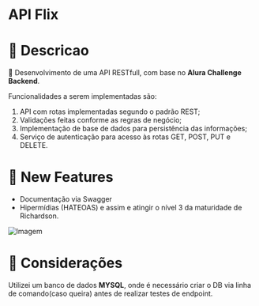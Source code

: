 # **API Flix**

# 💭 Descricao 
 📍 Desenvolvimento de uma API RESTfull, com base no **Alura Challenge Backend**.

Funcionalidades a serem implementadas são:

1. API com rotas implementadas segundo o padrão REST;
1. Validações feitas conforme as regras de negócio;
1. Implementação de base de dados para persistência das informações;
1. Serviço de autenticação para acesso às rotas GET, POST, PUT e DELETE.

# 🚀 New Features

- Documentação via Swagger 
- Hipermídias (HATEOAS) e assim e atingir o nível 3 da maturidade de Richardson.

![Imagem](https://arrayoutofindex.files.wordpress.com/2017/06/richardson-maturity-model.png?w=401&h=323)


# 🧾 Considerações
Utilizei um banco de dados **MYSQL**, onde é necessário criar o DB via linha de comando(caso queira) antes de realizar testes de endpoint.
